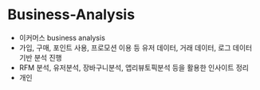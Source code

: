 # Business-Analysis
- 이커머스 business analysis
- 가입, 구매, 포인트 사용, 프로모션 이용 등 유저 데이터, 거래 데이터, 로그 데이터 기반 분석 진행
- RFM 분석, 유저분석, 장바구니분석, 앱리뷰토픽분석 등을 활용한 인사이트 정리
- 개인 
